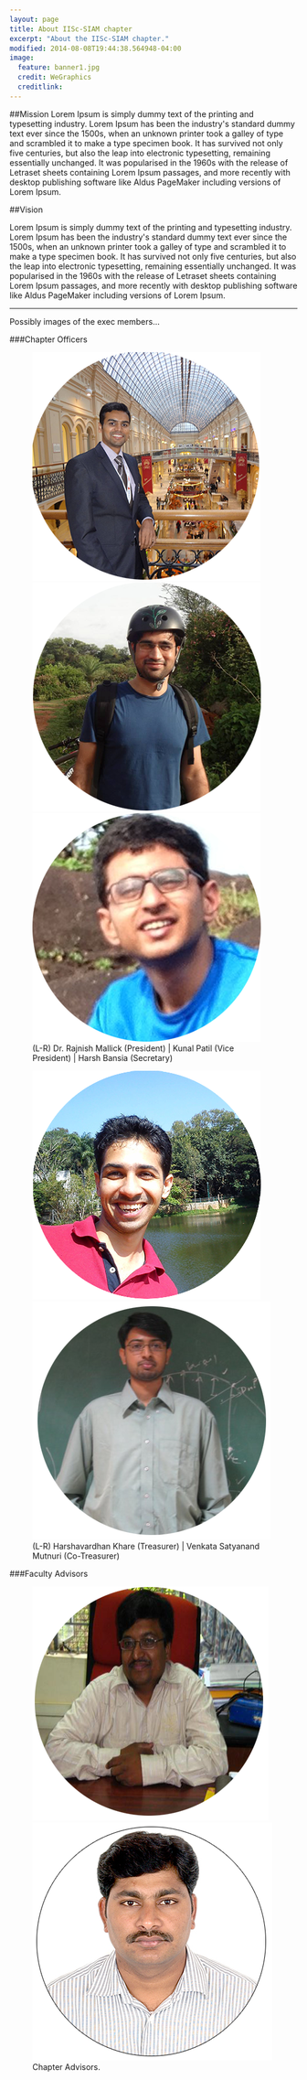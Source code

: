 ```yaml
---
layout: page
title: About IISc-SIAM chapter
excerpt: "About the IISc-SIAM chapter."
modified: 2014-08-08T19:44:38.564948-04:00
image:
  feature: banner1.jpg
  credit: WeGraphics
  creditlink: 
---
```


##Mission
Lorem Ipsum is simply dummy text of the printing and typesetting industry. Lorem Ipsum has been the industry's standard dummy text ever since the 1500s, when an unknown printer took a galley of type and scrambled it to make a type specimen book. It has survived not only five centuries, but also the leap into electronic typesetting, remaining essentially unchanged. It was popularised in the 1960s with the release of Letraset sheets containing Lorem Ipsum passages, and more recently with desktop publishing software like Aldus PageMaker including versions of Lorem Ipsum.

##Vision

Lorem Ipsum is simply dummy text of the printing and typesetting industry. Lorem Ipsum has been the industry's standard dummy text ever since the 1500s, when an unknown printer took a galley of type and scrambled it to make a type specimen book. It has survived not only five centuries, but also the leap into electronic typesetting, remaining essentially unchanged. It was popularised in the 1960s with the release of Letraset sheets containing Lorem Ipsum passages, and more recently with desktop publishing software like Aldus PageMaker including versions of Lorem Ipsum.


<hr/>

Possibly images of the exec members...

<!-- |:--------|:-------:|--------:|
| <a href=''><img src='bio-photo.jpg' width='100' border='0'></a> <br/>FirstName LastName  | <a href=''><img src='bio-photo.jpg' width='100' border='0'></a><br/> FirstName LastName  | <a href=''><img src='bio-photo.jpg' width='100' border='0'></a><br/>  FirstName LastName |
| <a href=''><img src='bio-photo.jpg' width='100' border='0'></a><br/>  FirstName LastName   | <a href=''><img src='bio-photo.jpg' width='100' border='0'></a><br/>  FirstName LastName   | <a href=''><img src='bio-photo.jpg' width='100' border='0'></a><br/>  FirstName LastName   |
| <a href=''><img src='bio-photo.jpg' width='100' border='0'></a><br/>  FirstName LastName   | <a href=''><img src='bio-photo.jpg' width='100' border='0'></a><br/>  FirstName LastName   | <a href=''><img src='bio-photo.jpg' width='100' border='0'></a><br/>  FirstName LastName   |
| <a href=''><img src='bio-photo.jpg' width='100' border='0'></a><br/>  FirstName LastName   | <a href=''><img src='bio-photo.jpg' width='100' border='0'></a><br/>  FirstName LastName   | <a href=''><img src='bio-photo.jpg' width='100' border='0'></a><br/>  FirstName LastName   |
|=====
{: rules="groups"} -->

###Chapter Officers
<figure class="third">
	<a href="/images/kunal.png"><img src="/images/rajnish.png" alt="image"></a>
	<a href="/images/kunal.png"><img src="/images/kunal.png" alt="image"></a>
	<a href="/images/harsh.png"><img src="/images/harsh.png" alt="image"></a>
<figcaption>(L-R) Dr. Rajnish Mallick (President) | Kunal Patil (Vice President) | Harsh Bansia (Secretary)</figcaption> 
</figure>
<figure class="third">
	<a href="/images/harshKhare.png"><img src="/images/harshKhare.png" alt="image"></a>
	<a href="/images/venkat.png"><img src="/images/venkat.png" alt="image"></a>
<figcaption>(L-R) Harshavardhan Khare (Treasurer) | Venkata Satyanand Mutnuri (Co-Treasurer) </figcaption>
</figure>

###Faculty Advisors
<figure class="half">
	<a href="http://www.ece.iisc.ernet.in/~tsrinu/"><img src="/images/ts.png" alt="image"></a>
	<a href="http://math.iisc.ernet.in/~gudi/"><img src="/images/tgudi.png" alt="image"></a>
	<figcaption>Chapter Advisors.</figcaption>
</figure>